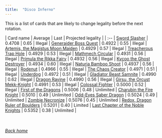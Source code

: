 ```yaml
---
title:  "Disco Inferno"
---
```


This is a list of cards that are likely to change legality before the next rotation.

| Card name | Average | Last | Projected legality |
| :-- |
[Sword Slasher](https://db.ygoprodeck.com/card/?search=Sword%20Slasher) | 0.4708 | 0.65 | Illegal |
[Generaider Boss Quest](https://db.ygoprodeck.com/card/?search=Generaider%20Boss%20Quest) | 0.4922 | 0.55 | Illegal |
[Artemis, the Magistus Moon Maiden](https://db.ygoprodeck.com/card/?search=Artemis,%20the%20Magistus%20Moon%20Maiden) | 0.4929 | 0.57 | Illegal |
[Treacherous Trap Hole](https://db.ygoprodeck.com/card/?search=Treacherous%20Trap%20Hole) | 0.4929 | 0.53 | Illegal |
[Mathmech Circular](https://db.ygoprodeck.com/card/?search=Mathmech%20Circular) | 0.4931 | 0.56 | Illegal |
[Primula the Rikka Fairy](https://db.ygoprodeck.com/card/?search=Primula%20the%20Rikka%20Fairy) | 0.4932 | 0.56 | Illegal |
[Kycoo the Ghost Destroyer](https://db.ygoprodeck.com/card/?search=Kycoo%20the%20Ghost%20Destroyer) | 0.4934 | 0.60 | Illegal |
[Naturia Bamboo Shoot](https://db.ygoprodeck.com/card/?search=Naturia%20Bamboo%20Shoot) | 0.4937 | 0.56 | Illegal |
[Rodenut](https://db.ygoprodeck.com/card/?search=Rodenut) | 0.4966 | 0.55 | Illegal |
[The Chaos Creator](https://db.ygoprodeck.com/card/?search=The%20Chaos%20Creator) | 0.4971 | 0.51 | Illegal |
[Underdog](https://db.ygoprodeck.com/card/?search=Underdog) | 0.4972 | 0.51 | Illegal |
[Gladiator Beast Samnite](https://db.ygoprodeck.com/card/?search=Gladiator%20Beast%20Samnite) | 0.4990 | 0.62 | Illegal |
[Dragon Ravine](https://db.ygoprodeck.com/card/?search=Dragon%20Ravine) | 0.4990 | 0.56 | Illegal |
[Girsu, the Orcust Mekk-Knight](https://db.ygoprodeck.com/card/?search=Girsu,%20the%20Orcust%20Mekk-Knight) | 0.4991 | 0.53 | Illegal |
[Colossal Fighter](https://db.ygoprodeck.com/card/?search=Colossal%20Fighter) | 0.5000 | 0.52 | Illegal |
[First of the Dragons](https://db.ygoprodeck.com/card/?search=First%20of%20the%20Dragons) | 0.5006 | 0.48 | Unlimited |
[Charubin the Fire Knight](https://db.ygoprodeck.com/card/?search=Charubin%20the%20Fire%20Knight) | 0.5010 | 0.49 | Unlimited |
[Odd-Eyes Saber Dragon](https://db.ygoprodeck.com/card/?search=Odd-Eyes%20Saber%20Dragon) | 0.5024 | 0.49 | Unlimited |
[Zombie Necronize](https://db.ygoprodeck.com/card/?search=Zombie%20Necronize) | 0.5076 | 0.45 | Unlimited |
[Redox, Dragon Ruler of Boulders](https://db.ygoprodeck.com/card/?search=Redox,%20Dragon%20Ruler%20of%20Boulders) | 0.5201 | 0.40 | Limited |
[Last Chapter of the Noble Knights](https://db.ygoprodeck.com/card/?search=Last%20Chapter%20of%20the%20Noble%20Knights) | 0.5352 | 0.38 | Unlimited |

<br>

###### [Back home](index)